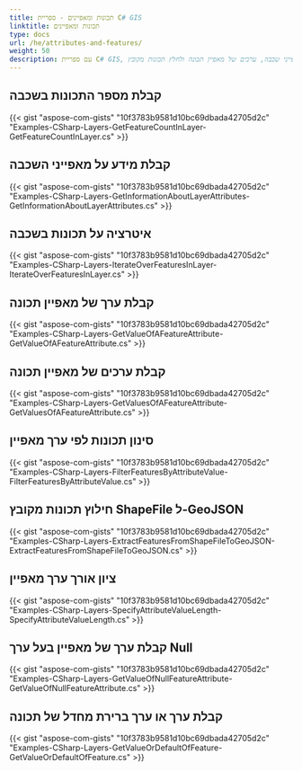```yaml
---
title: תכונות ומאפיינים - ספריית C# GIS
linktitle: תכונות ומאפיינים
type: docs
url: /he/attributes-and-features/
weight: 50
description: עם ספריית C# GIS, אתה יכול לקבל ספירת תכונות, מאפייני שכבה, ערכים של מאפיין תכונה ולחלץ תכונות מקובץ ShapeFile ל-GeoJSON.
---
```


## **קבלת מספר התכונות בשכבה**
{{< gist "aspose-com-gists" "10f3783b9581d10bc69dbada42705d2c" "Examples-CSharp-Layers-GetFeatureCountInLayer-GetFeatureCountInLayer.cs" >}}
## **קבלת מידע על מאפייני השכבה**
{{< gist "aspose-com-gists" "10f3783b9581d10bc69dbada42705d2c" "Examples-CSharp-Layers-GetInformationAboutLayerAttributes-GetInformationAboutLayerAttributes.cs" >}}
## **איטרציה על תכונות בשכבה**
{{< gist "aspose-com-gists" "10f3783b9581d10bc69dbada42705d2c" "Examples-CSharp-Layers-IterateOverFeaturesInLayer-IterateOverFeaturesInLayer.cs" >}}
## **קבלת ערך של מאפיין תכונה**
{{< gist "aspose-com-gists" "10f3783b9581d10bc69dbada42705d2c" "Examples-CSharp-Layers-GetValueOfAFeatureAttribute-GetValueOfAFeatureAttribute.cs" >}}
## **קבלת ערכים של מאפיין תכונה**
{{< gist "aspose-com-gists" "10f3783b9581d10bc69dbada42705d2c" "Examples-CSharp-Layers-GetValuesOfAFeatureAttribute-GetValuesOfAFeatureAttribute.cs" >}}
## **סינון תכונות לפי ערך מאפיין**
{{< gist "aspose-com-gists" "10f3783b9581d10bc69dbada42705d2c" "Examples-CSharp-Layers-FilterFeaturesByAttributeValue-FilterFeaturesByAttributeValue.cs" >}}
## **חילוץ תכונות מקובץ ShapeFile ל-GeoJSON**
{{< gist "aspose-com-gists" "10f3783b9581d10bc69dbada42705d2c" "Examples-CSharp-Layers-ExtractFeaturesFromShapeFileToGeoJSON-ExtractFeaturesFromShapeFileToGeoJSON.cs" >}}
## **ציון אורך ערך מאפיין**
{{< gist "aspose-com-gists" "10f3783b9581d10bc69dbada42705d2c" "Examples-CSharp-Layers-SpecifyAttributeValueLength-SpecifyAttributeValueLength.cs" >}}
## **קבלת ערך של מאפיין בעל ערך Null**
{{< gist "aspose-com-gists" "10f3783b9581d10bc69dbada42705d2c" "Examples-CSharp-Layers-GetValueOfNullFeatureAttribute-GetValueOfNullFeatureAttribute.cs" >}}
## **קבלת ערך או ערך ברירת מחדל של תכונה**
{{< gist "aspose-com-gists" "10f3783b9581d10bc69dbada42705d2c" "Examples-CSharp-Layers-GetValueOrDefaultOfFeature-GetValueOrDefaultOfFeature.cs" >}}
